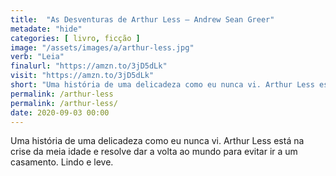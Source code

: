 ```yaml
---
title:  "As Desventuras de Arthur Less — Andrew Sean Greer"
metadate: "hide"
categories: [ livro, ficção ]
image: "/assets/images/a/arthur-less.jpg"
verb: "Leia"
finalurl: "https://amzn.to/3jD5dLk"
visit: "https://amzn.to/3jD5dLk"
short: "Uma história de uma delicadeza como eu nunca vi. Arthur Less está na crise da meia idade e resolve dar a volta ao mundo para evitar ir a um casamento. Lindo e leve."
permalink: /arthur-less
permalink: /arthur-less/
date: 2020-09-03 00:00
---
```

Uma história de uma delicadeza como eu nunca vi. Arthur Less está na crise da meia idade e resolve dar a volta ao mundo para evitar ir a um casamento. Lindo e leve.